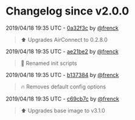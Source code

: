 # Changelog since v2.0.0

2019/04/18 19:35 UTC - [0a32f3c](https://github.com/hassio-addons/addon-aircast/commit/0a32f3c9a297dd4c273220ff611862071250fc99) by [@frenck](https://github.com/frenck)
> :arrow_up: Upgrades AirConnect to 0.2.8.0 

2019/04/18 19:35 UTC - [ae21be2](https://github.com/hassio-addons/addon-aircast/commit/ae21be2825288b47bae335451a44e5d514713cd0) by [@frenck](https://github.com/frenck)
> :hammer: Renamed init scripts 

2019/04/18 19:35 UTC - [b137384](https://github.com/hassio-addons/addon-aircast/commit/b13738413257fef9368243b21e497ed2913426b5) by [@frenck](https://github.com/frenck)
> :fire: Removes default config options 

2019/04/18 19:35 UTC - [c69cb7c](https://github.com/hassio-addons/addon-aircast/commit/c69cb7c5ed059b88bc197220bbe34ed127f036f5) by [@frenck](https://github.com/frenck)
> :arrow_up: Upgrades base image to v3.1.0 

